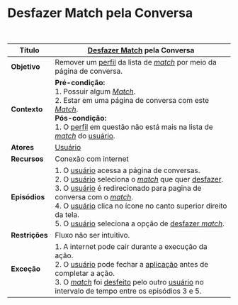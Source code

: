# Desfazer Match pela Conversa

<br />

|Título|[Desfazer Match](/modelagem/lexicos#desfazer-match) pela Conversa|
|------|----------------------------|
|**Objetivo**|Remover um [perfil](/modelagem/lexicos#perfil) da lista de [*match*](/modelagem/lexicos#match) por meio da página de conversa.|
|**Contexto**| **Pré-condição:**<br/>1. Possuir algum [*Match*](/modelagem/lexicos#match).<br/>2. Estar em uma página de conversa com este [*Match*](/modelagem/lexicos#match).<br/>**Pós-condição:**<br/>1. O [perfil](/modelagem/lexicos#perfil) em questão não está mais na lista de [*match*](/modelagem/lexicos#match) do [usuário](/modelagem/lexicos#usuario).|
|**Atores**|[Usuário](/modelagem/lexicos#usuario)|
|**Recursos**|Conexão com internet|
|**Episódios**|1. O [usuário](/modelagem/lexicos#usuario) acessa a página de conversas.<br/>2. O [usuário](/modelagem/lexicos#usuario) seleciona o [*match*](/modelagem/lexicos#match) que quer [desfazer](/modelagem/lexicos#desfazer-match).<br/>3. O [usuário](/modelagem/lexicos#usuario) é redirecionado para pagina de conversa com o [*match*](/modelagem/lexicos#match).<br/>4. O [usuário](/modelagem/lexicos#usuario) clica no ícone no canto superior direito da tela.<br/>5. O [usuário](/modelagem/lexicos#usuario) seleciona a opção de [desfazer *match*](/modelagem/lexicos#desfazer-match).|
|**Restrições**|Fluxo não ser intuitivo.|
|**Exceção**|1. A internet pode cair durante a execução da ação.<br/>2. O [usuário](/modelagem/lexicos#usuario) pode fechar a [aplicação](/modelagem/lexicos#tinder) antes de completar a ação.<br/>3. O [*match*](/modelagem/lexicos#match) foi [desfeito](/modelagem/lexicos#desfazer-match) pelo outro [usuário](/modelagem/lexicos#usuario) no intervalo de tempo entre os episódios 3 e 5.|
